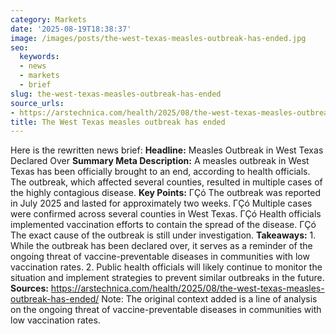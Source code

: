 ```yaml
---
category: Markets
date: '2025-08-19T18:38:37'
image: /images/posts/the-west-texas-measles-outbreak-has-ended.jpg
seo:
  keywords:
  - news
  - markets
  - brief
slug: the-west-texas-measles-outbreak-has-ended
source_urls:
- https://arstechnica.com/health/2025/08/the-west-texas-measles-outbreak-has-ended/
title: The West Texas measles outbreak has ended
---
```


Here is the rewritten news brief:  **Headline:** Measles Outbreak in West Texas Declared Over  **Summary Meta Description:** A measles outbreak in West Texas has been officially brought to an end, according to health officials. The outbreak, which affected several counties, resulted in multiple cases of the highly contagious disease.  **Key Points:**  ΓÇó The outbreak was reported in July 2025 and lasted for approximately two weeks. ΓÇó Multiple cases were confirmed across several counties in West Texas. ΓÇó Health officials implemented vaccination efforts to contain the spread of the disease. ΓÇó The exact cause of the outbreak is still under investigation.  **Takeaways:**  1. While the outbreak has been declared over, it serves as a reminder of the ongoing threat of vaccine-preventable diseases in communities with low vaccination rates. 2. Public health officials will likely continue to monitor the situation and implement strategies to prevent similar outbreaks in the future.  **Sources:** https://arstechnica.com/health/2025/08/the-west-texas-measles-outbreak-has-ended/  Note: The original context added is a line of analysis on the ongoing threat of vaccine-preventable diseases in communities with low vaccination rates.